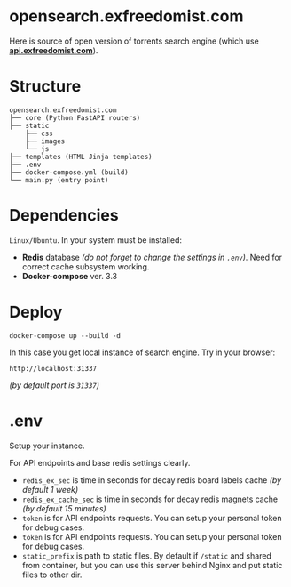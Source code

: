 # opensearch.exfreedomist.com

Here is source of open version of torrents search engine (which use **[api.exfreedomist.com](https://api.exfreedomist.com)**).

# Structure

```
opensearch.exfreedomist.com
├── core (Python FastAPI routers)
├── static
    ├── css
    ├── images
    └── js
├── templates (HTML Jinja templates)
├── .env
├── docker-compose.yml (build)
└── main.py (entry point)
```

# Dependencies

`Linux/Ubuntu`. In your system must be installed:
* **Redis** database _(do not forget to change the settings in `.env`)_. Need for correct cache subsystem working.
* **Docker-compose** ver. 3.3

# Deploy

```
docker-compose up --build -d
```

In this case you get local instance of search engine. Try in your browser:
```commandline
http://localhost:31337
```
_(by default port is `31337`)_


# .env

Setup your instance.

For API endpoints and base redis settings clearly.

* `redis_ex_sec` is time in seconds for decay redis board labels cache _(by default 1 week)_
* `redis_ex_cache_sec` is time in seconds for decay redis magnets cache _(by default 15 minutes)_
* `token` is for API endpoints requests. You can setup your personal token for debug cases.
* `token` is for API endpoints requests. You can setup your personal token for debug cases.
* `static_prefix` is path to static files. By default if `/static` and shared from container, but you can use this server behind Nginx and put static files to other dir.

